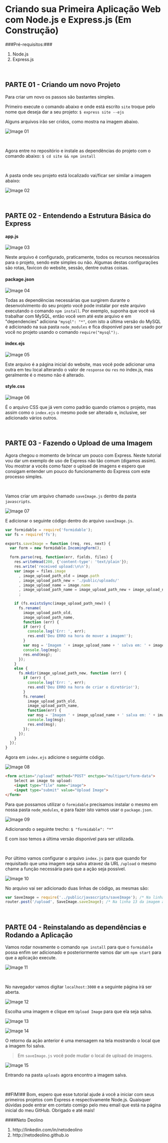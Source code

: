 # Criando sua Primeira Aplicação Web com Node.js e Express.js (Em Construção)

###Pré-requisitos:###
<ol>
    <li>Node.js</li>
    <li>Express.js</li>
</ol>

<br/>

## PARTE 01 - Criando um novo Projeto ##

Para criar um novo os passos são bastantes simples.

Primeiro execute o comando abaixo e onde está escrito `site` troque pelo nome que deseja dar a seu projeto:
`$ express site --ejs`

Alguns arquivos irão ser cridos, como mostra na imagem abaixo.

![Image 01](https://github.com/netodeolino/Tutoriais/blob/master/Criando%20sua%20Primeira%20Aplica%C3%A7%C3%A3o%20Web%20com%20Node.js%20e%20Express.js/Images/img_01.png?raw=true)

<br/>

Agora entre no repositório e instale as dependências do projeto com o comando abaixo:
`$ cd site && npm install`

<br/>

A pasta onde seu projeto está localizado vai/ficar ser similar a imagem abaixo:

![Image 02](https://github.com/netodeolino/Tutoriais/blob/master/Criando%20sua%20Primeira%20Aplica%C3%A7%C3%A3o%20Web%20com%20Node.js%20e%20Express.js/Images/img_02.png?raw=true)

<br/>

## PARTE 02 - Entendendo a Estrutura Básica do Express ##

#### app.js ####

![Image 03](https://github.com/netodeolino/Tutoriais/blob/master/Criando%20sua%20Primeira%20Aplica%C3%A7%C3%A3o%20Web%20com%20Node.js%20e%20Express.js/Images/img_03.png?raw=true)

Neste arquivo é configurado, praticamente, todos os recursos necessários para o projeto, sendo este simples ou não. Algumas destas configurações são rotas, favicon do website, sessão, dentre outras coisas.

#### package.json ####

![Image 04](https://github.com/netodeolino/Tutoriais/blob/master/Criando%20sua%20Primeira%20Aplica%C3%A7%C3%A3o%20Web%20com%20Node.js%20e%20Express.js/Images/img_04.png?raw=true)

Todas as dependências necessárias que surgirem durante o desenvolvimento do seu projeto você pode instalar por este arquivo executando o comando `npm install`. Por exemplo, suponha que você vá trabalhar com MySQL, então você vem até este arquivo e em "dependencies" adiciona `"mysql": "*"`, com isto a última versão do MySQL é adicionado na sua pasta `node_modules` e fica disponível para ser usado por você no projeto usando o comando <code>require("mysql");</code>.

#### index.ejs ####

![Image 05](https://github.com/netodeolino/Tutoriais/blob/master/Criando%20sua%20Primeira%20Aplica%C3%A7%C3%A3o%20Web%20com%20Node.js%20e%20Express.js/Images/img_05.png?raw=true)

Este arquivo é a página inicial do website, mas você pode adicionar uma outra em teu local alterando o valor de `response` ou `res` no index.js, mas geralmente é o mesmo não é alterado.


#### style.css ####

![Image 06](https://github.com/netodeolino/Tutoriais/blob/master/Criando%20sua%20Primeira%20Aplica%C3%A7%C3%A3o%20Web%20com%20Node.js%20e%20Express.js/Images/img_06.png?raw=true)

É o arquivo CSS que já vem como padrão quando criamos o projeto, mas assim como o `index.ejs` o mesmo pode ser alterado e, inclusive, ser adicionado vários outros.

<br/>

## PARTE 03 - Fazendo o Upload de uma Imagem ##

Agora chegou o momento de brincar um pouco com Express. Neste tutorial vou dar um exemplo de uso de Express não tão comum (digamos assim). Vou mostrar a vocês como fazer o upload de imagens e espero que consigam entender um pouco do funcionamento do Express com este processo simples.

<br/>

Vamos criar um arquivo chamado `saveImage.js` dentro da pasta `javascripts`.

![Image 07](https://github.com/netodeolino/Tutoriais/blob/master/Criando%20sua%20Primeira%20Aplica%C3%A7%C3%A3o%20Web%20com%20Node.js%20e%20Express.js/Images/img_07.png?raw=true)


E adicionar o seguinte código dentro do arquivo `saveImage.js`.


```javascript
var formidable = require('formidable');
var fs = require('fs');

exports.saveImage = function (req, res, next) {
  var form = new formidable.IncomingForm();

  form.parse(req, function(err, fields, files) {
    res.writeHead(200, {'content-type': 'text/plain'});
    res.write('received upload:\n\n');
    var image = files.image
      , image_upload_path_old = image.path
      , image_upload_path_new = './public/uploads/'
      , image_upload_name = image.name
      , image_upload_path_name = image_upload_path_new + image_upload_name
      ;

    if (fs.existsSync(image_upload_path_new)) {
      fs.rename(
        image_upload_path_old,
        image_upload_path_name,
        function (err) {
        if (err) {
          console.log('Err: ', err);
          res.end('Deu ERRO na hora de mover a imagem!');
        }
        var msg = 'Imagem ' + image_upload_name + ' salva em: ' + image_upload_path_new;
        console.log(msg);
        res.end(msg);
      });
    }
    else {
      fs.mkdir(image_upload_path_new, function (err) {
        if (err) {
          console.log('Err: ', err);
          res.end('Deu ERRO na hora de criar o diretório!');
        }
        fs.rename(
          image_upload_path_old,
          image_upload_path_name,
          function(err) {
          var msg = 'Imagem ' + image_upload_name + ' salva em: ' + image_upload_path_new;
          console.log(msg);
          res.end(msg);
        });
      });
    }
  });
}
```

Agora em `index.ejs` adicione o seguinte código.

![Image 08](https://github.com/netodeolino/Tutoriais/blob/master/Criando%20sua%20Primeira%20Aplica%C3%A7%C3%A3o%20Web%20com%20Node.js%20e%20Express.js/Images/img_08.png?raw=true)

```html
<form action="/upload" method="POST" enctype="multipart/form-data">
    Select an image to upload:
    <input type="file" name="image">
    <input type="submit" value="Upload Image">
</form>
```

Para que possamos utilizar o `formidable` precisamos instalar o mesmo em nossa pasta `node_modules`, e para fazer isto vamos usar o `package.json`.

![Image 09](https://github.com/netodeolino/Tutoriais/blob/master/Criando%20sua%20Primeira%20Aplica%C3%A7%C3%A3o%20Web%20com%20Node.js%20e%20Express.js/Images/img_09.png?raw=true)

Adicionando o seguinte trecho:
`$ "formidable": "*"`

E com isso temos a última versão disponível para ser utilizada.

<br/>

Por último vamos configurar o arquivo `index.js` para que quando for requisitado que uma imagem seja salva atravez da URL `/upload` o mesmo chame a função necessária para que a ação seja possível.

![Image 10](https://github.com/netodeolino/Tutoriais/blob/master/Criando%20sua%20Primeira%20Aplica%C3%A7%C3%A3o%20Web%20com%20Node.js%20e%20Express.js/Images/img_10.png?raw=true)

No arquivo vai ser adicionado duas linhas de código, as mesmas são:

```javascript
var SaveImage = require('../public/javascripts/saveImage'); /* Na linha 05 da imagem acima */
router.post('/upload', SaveImage.saveImage); /* Na linha 13 da imagem acima */
```

<br/>

## PARTE 04 - Reinstalando as dependências e Rodando a Aplicação ##

Vamos rodar novamente o comando `npm install` para que o `formidable` possa enfim ser adicionado e posteriormente vamos dar um `npm start` para que a aplicação execute.

![Image 11](https://github.com/netodeolino/Tutoriais/blob/master/Criando%20sua%20Primeira%20Aplica%C3%A7%C3%A3o%20Web%20com%20Node.js%20e%20Express.js/Images/img_11.png?raw=true)

<br/>

No navegador vamos digitar `localhost:3000` e a seguinte página irá ser aberta.

![Image 12](https://github.com/netodeolino/Tutoriais/blob/master/Criando%20sua%20Primeira%20Aplica%C3%A7%C3%A3o%20Web%20com%20Node.js%20e%20Express.js/Images/img_12.png?raw=true)

Escolha uma imagem e clique em `Upload Image` para que ela seja salva.

![Image 13](https://github.com/netodeolino/Tutoriais/blob/master/Criando%20sua%20Primeira%20Aplica%C3%A7%C3%A3o%20Web%20com%20Node.js%20e%20Express.js/Images/img_13.png?raw=true)

![Image 14](https://github.com/netodeolino/Tutoriais/blob/master/Criando%20sua%20Primeira%20Aplica%C3%A7%C3%A3o%20Web%20com%20Node.js%20e%20Express.js/Images/img_14.png?raw=true)

O retorno da ação anterior é uma mensagem na tela mostrando o local que a imagem foi salva.
> Em `saveImage.js` você pode mudar o local de upload de imagens.

![Image 15](https://github.com/netodeolino/Tutoriais/blob/master/Criando%20sua%20Primeira%20Aplica%C3%A7%C3%A3o%20Web%20com%20Node.js%20e%20Express.js/Images/img_15.png?raw=true)

Entrando na pasta `uploads` agora encontro a imagem salva.

<br/>

##FIM!##
Bom, espero que esse tutorial ajude á você a iniciar com seus primeiros projetos com Express e respectivamente Node.js. Quaisquer dúvidas pode entrar em contato comigo pelo meu email que está na página inicial do meu GitHub. Obrigado e até mais!

####Neto Deolino
<ol>
    <li> http://linkedin.com/in/netodeolino </li>
    <li> http://netodeolino.github.io </li>
</ol>